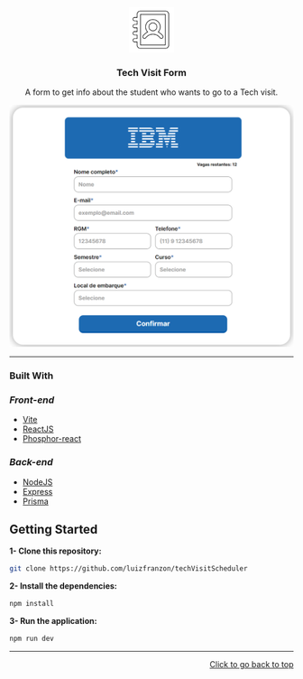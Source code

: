 <div id="top"></div>

<!-- PROJECT LOGO -->
<br />
<div align="center">
    <img src="./.github/icon.png" alt="Logo" width="80" height="80">
  </a>

<h3 align="center">Tech Visit Form</h3>

  <p align="center">
    A form to get info about the student who wants to go to a Tech visit.

</div>

<!-- ABOUT THE PROJECT -->
<img src="./.github/screenshot.png">

<hr>

### Built With


### *Front-end*
* [Vite](https://vitejs.dev/)
* [ReactJS](https://pt-br.reactjs.org/)
* [Phosphor-react](https://phosphoricons.com/)

### *Back-end*
* [NodeJS](https://nodejs.org/en/)
* [Express](https://www.npmjs.com/package/express)
* [Prisma](https://www.prisma.io/)

<!-- GETTING STARTED -->
## Getting Started

**1- Clone this repository:**
```bash
git clone https://github.com/luizfranzon/techVisitScheduler
```
**2- Install the dependencies:**
```bash
npm install
```
**3- Run the application:**
```bash
npm run dev
```
<!-- ROADMAP -->

<hr>

<p align="right"><a href="#top">Click to go back to top</a></p>
